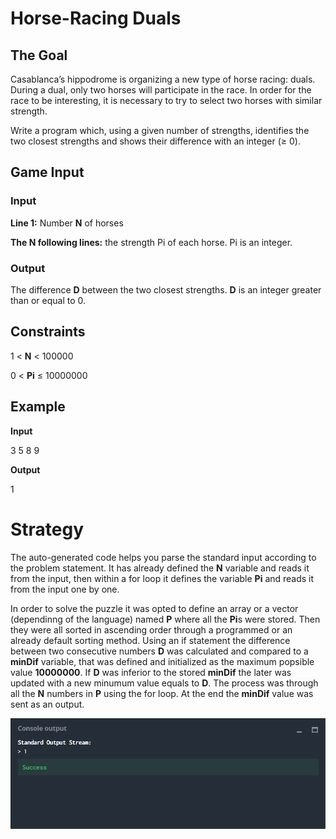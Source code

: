 # Horse-Racing Duals

## The Goal

Casablanca’s hippodrome is organizing a new type of horse racing: duals. During a dual, only two horses will participate in the race. In order for the race to be interesting, it is necessary to try to select two horses with similar strength.

Write a program which, using a given number of strengths, identifies the two closest strengths and shows their difference with an integer (≥ 0).

## Game Input

### Input

**Line 1:** Number **N** of horses

**The N following lines:** the strength Pi of each horse. Pi is an integer.

### Output

The difference **D** between the two closest strengths. **D** is an integer greater than or equal to 0.

## Constraints

1 < **N**  < 100000

0 < **Pi** ≤ 10000000

## Example

**Input** 

3
5
8
9

**Output**

1

# Strategy

The auto-generated code helps you parse the standard input according to the problem statement. It has already defined the **N** variable and reads it from the input, then within a for loop it defines the variable **Pi** and reads it from the input one by one.

In order to solve the puzzle it was opted to define an array or a vector (dependinng of the language) named **P** where all the **Pi**s were stored. Then they were all sorted in ascending order through a programmed or an already default sorting method. Using an if statement the difference between two consecutive numbers **D** was calculated and compared to a **minDif** variable, that was defined and initialized as the maximum popsible value **10000000**. If **D** was inferior to the stored **minDif** the later was updated with a new minumum value equals to **D**. The process was through all the **N** numbers in **P** using the for loop. At the end the **minDif** value was sent as an output.

![](horse-racing_duals_co.png)
